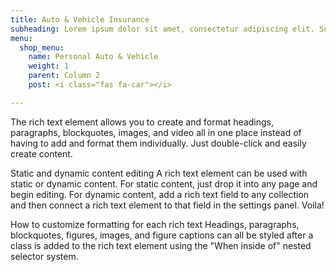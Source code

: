 ```yaml
---
title: Auto & Vehicle Insurance
subheading: Lorem ipsum dolor sit amet, consectetur adipiscing elit. Suspendisse varius
menu:
  shop_menu:
    name: Personal Auto & Vehicle
    weight: 1
    parent: Column 2
    post: <i class="fas fa-car"></i>

---
```

The rich text element allows you to create and format headings, paragraphs, blockquotes, images, and video all in one place instead of having to add and format them individually. Just double-click and easily create content.

Static and dynamic content editing
A rich text element can be used with static or dynamic content. For static content, just drop it into any page and begin editing. For dynamic content, add a rich text field to any collection and then connect a rich text element to that field in the settings panel. Voila!

How to customize formatting for each rich text
Headings, paragraphs, blockquotes, figures, images, and figure captions can all be styled after a class is added to the rich text element using the "When inside of" nested selector system.